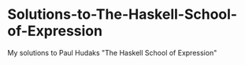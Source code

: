 Solutions-to-The-Haskell-School-of-Expression
=============================================

My solutions to Paul Hudaks "The Haskell School of Expression"
